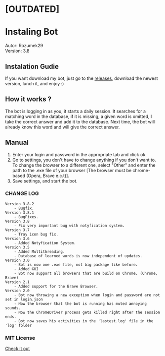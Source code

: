 # [OUTDATED]

# Instaling Bot
Autor: Rozumek29 \
Version: 3.8

## Instalation Gudie
If you want download my bot, just go to the [releases](https://github.com/Rozumek29/Instaling-Bot/releases), download the newest version, lunch it, and enjoy :)

## How it works ?
The bot is logging in as you, it starts a daily session. It searches for a matching word in the database, if it is missing, a given word is omitted, I take the correct answer and add it to the database. Next time, the bot will already know this word and will give the correct answer.

## Manual
1. Enter your login and password in the appropriate tab and click ok.
2. Go to settings, you don't have to change anything if you don't want to. To change the browser to a different one, select "Other" and enter the path to the .exe file of your browser [The browser must be chrome-based (Opera, Brave e.c.t)].
3. Save settings, and start the bot.
### CHANGE LOG
    Version 3.8.2
        - Bugfix.
    Version 3.8.1
        - BugFixes.
    Version 3.8
        - Fix very important bug with notyfication system.
    Version 3.7
        - Tray icon bug fix.
    Version 3.6
        - Added Notyfication System.
    Version 3.5
        - Added Multithreading.
        - Database of learned words is now independent of updates.
    Version 3.0
        - Bot is now one .exe file, not big package like before.
        - Added GUI
        - Bot now support all browsers that are build on Chrome. (Chrome, Brave)
    Version 2.1
        - Added support for the Brave Browser.
    Version 2.0
        - Bot now throwing a new exception when login and password are not set in login.json
        - Now the browser that the bot is running has muted annoying sounds.
        - Now the ChromeDriver process gets killed right after the session ends.
        - Bot now saves his activities in the 'lastest.log' file in the 'log' folder
### MIT License
[Check it out](https://github.com/Rozumek29/Instaling-Bot/blob/master/LICENSE)
